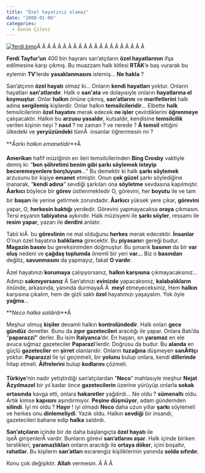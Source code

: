 ```yaml
---
title: "Özel hayatınız olamaz"
date: "2008-01-06"
categories: 
  - Günün Çilesi
---
```


[![ferdi.bmp](/uploads/2008/01/ferdi.bmp)](/uploads/2008/01/ferdi.bmp "ferdi.bmp")Â Â Â Â Â Â Â Â Â Â Â Â Â Â Â Â Â Â Â Â Â 

**Ferdi Tayfur’un** 400 bin hayranı san’atçıların **özel hayatlarının** ifşa edilmesine karşı çıkmış. Bu muazzam halk kitlesi **RTÃK**’e baş vurarak bu eylemin **TV**’lerde **yasaklanmasını** istemiş… **Ne hakla** ?

San’atçının **özel hayatı** olmaz ki… Onların **kendi hayatları** yoktur. Onların hayatları **san'atlarıdır**. Halk o **san'ata** ve dolayısıyle onların **hayatlarına el koymuştur**. Onlar **halkın** önüne çıkmış, **san’atlarını** ve **marifetlerini** halk adına **sergilemiş** kişilerdir. Onlar halkın **temsilcileridir**… Elbette **halk** temsilcilerinin **özel hayatını** merak edecek **ne işler** çevirdiklerini **öğrenmeye** çalışacaktır. Halkın bu **arzusu yasaldır**, kutsaldır, kendisine **temsilcilik** verilen kişinin neyi ? **nasıl** ? ne zaman ? ve nerede ? **Â temsil** ettiğini ülkedeki ve **yeryüzündeki** tümÂ  insanlar öğrenmesin mi ?

**_Åarkı halkın emanetidir_**Â 

**Amerikan** hafif müziğinin en ileri temsilcilerinden **Bing Crosby** vaktiyle demiş ki: “**ben şöhretimi benim gibi şarkı söylemek isteyip beceremeyenlere borçluyum**…” Bu demektir ki halk **şarkı söylemek** arzusunu bir kişiye **emanet** etmiştir. Onun **çok güzel** şarkı söylediğine inanarak, “**kendi adına**” sevdiği şarkıları ona **söyletme** sevdasına kapılmıştır. **Åarkıcı** böylece bir **görev** üstlenmektedir O, görevini, her **boyutu** ile ve tam bir **başarı** ile yerine getirmek zorundadır. **Åarkıcı** yüksek yere çıkar, **görevini** yapar, O, **herkesin baktığı** yerdedir. Görevini yapmayacaksa **oraya** çıkmasın. Tersi eşyanın **tabiyatına** aykırıdır. Halk müzisyeni ile **şarkı söyler**, ressamı ile **resim yapar**, yazarı ile **derdini** anlatır.

Tabii kiÂ  bu **görevlinin** ne mal olduğunu **herkes** merak edecektir. **İnsanlar** O’nun özel hayatına **balıklama** girecektir. Bu **piyasanı**n gereği budur. **Magazin basını** bu gereksinimden doğmuştur. Bu şımarık **basının** da bir **var oluş** nedeni ve **çağdaş toplumda** önemli bir yeri **var…** Biz o **basından** değiliz, **savunmasını** da yapmayız, fakat **O vardır**.

Ãzel hayatınızı **korumaya** çalışıyorsanız, **halkın karşısına** çıkmayacaksınız… Adınızı **sakınıyorsanız** Â San’atınızı **evinizde** yapacaksınız, **kalabalıkların** önünde, arkasında, yanında durmayaÂ Â  **meyl** etmeyeceksiniz, Hem **halkın** karşısına çıkalım, hem de gizli saklı **özel** hayatımızı yaşayalım. Yok öyle **yağma**…

**_Neco halka saldırdı_**Â 

Meşhur olmuş **kişiler** devamlı halkın **kontrolündedir**. Halk onları **gece gündüz** denetler. Bunu da **zıpır gazetecileri** aracılığı ile yapar. Onlara Batı’da “**paparazzi”** derler. Bu isim **İtalyanca**’dır. En haşarı, en **yaramaz** en ele avuca sığmaz gazeteciler **Paparazi**’lerdir. Doğrusu da budur. Bu **alanda** en güçlü **gazeteciler** en **şirret** olanlarıdır. Onların **tuzağına** düşmeyen **sanÃ¢tçı** yoktur. **Paparazzi** ile iyi geçinmeli, bir **yolunu** bulup onlara, kendi **dillerinde** hitap etmeli. **Åifrelerini** bulup **kodlarını** çözmeli.

**Türkiye**’nin nadir yetiştirdiği san’atçılardan “**Neco**” mahlasıyle meşhur **Nejat Ãzyılmazel** bir yıl kadar önce **gazetecilerin** üzerine yürüyüp onlarla **sokak ortasında** kavga etti, onlara **hakaretler** yağdırdı… Ne oldu ? **sümenaltı** oldu. Artık kimse **kapısını** aşındırmıyor. **Peşine düşmüyor**, adam gündemden **silindi**. İyi mi oldu ? **Hayır** ! iyi olmadı **Neco** daha uzun yıllar **şarkı** söylemeli ve herkes onu **dinlemeliydi**. Yazık oldu. Halkın **sevdiği** bir insandı, gazetecileri bahane edip **halka** saldırdı.

**San’atçıların** içinde bir de daha başlangıçta **özel hayatı** ile işeÂ girişenlerÂ vardır. Bunların görevi **san’atlarını aşar**. Halk içinde biriken terslikleri, **yaramazlıkları** onların aracılığı ile **ortaya döker**, içini boşaltır, **rahatlar.** Bu kişilerin **san’atları** esrarengiz kişiliklerinin yanında **solda sıfırdır.**

Konu çok değişiktir. **Allah** vermesin. Â Â Â
